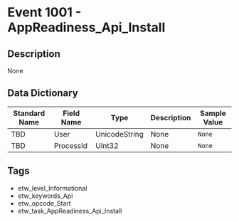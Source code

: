 # Event 1001 - AppReadiness_Api_Install

## Description
None

## Data Dictionary
|Standard Name|Field Name|Type|Description|Sample Value|
|---|---|---|---|---|
|TBD|User|UnicodeString|None|`None`|
|TBD|ProcessId|UInt32|None|`None`|

## Tags
* etw_level_Informational
* etw_keywords_Api
* etw_opcode_Start
* etw_task_AppReadiness_Api_Install